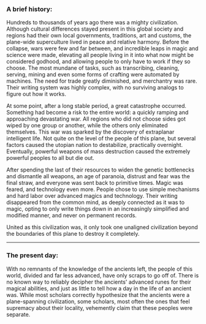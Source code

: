 ### A brief history:
Hundreds to thousands of years ago there was a mighty civilization. Although cultural differences stayed present in this global society and regions had their own local governments, traditions, art and customs, the plane-wide superculture lived in peace and relative harmony. Before the collapse, wars were few and far between, and incredible leaps in magic and science were made, elevating all people living in it into what now might be considered godhood, and allowing people to only have to work if they so choose. The most mundane of tasks, such as transcribing, cleaning, serving, mining and even some forms of crafting were automated by machines. The need for trade greatly diminished, and merchantry was rare. Their writing system was highly complex, with no surviving analogs to figure out how it works.

At some point, after a long stable period, a great catastrophe occurred. Something had become a risk to the entire world: a quickly ramping and approaching devastating war. All regions who did not choose sides got wiped by one group or another, while the others only eliminated themselves. This war was sparked by the discovery of extraplanar intelligent life. Not quite on the level of the people of this plane, but several factors caused the utopian nation to destabilize, practically overnight. Eventually, powerful weapons of mass destruction caused the extremely powerful peoples to all but die out.

After spending the last of their resources to widen the genetic bottlenecks and dismantle all weapons, an age of paranoia, distrust and fear was the final straw, and everyone was sent back to primitive times. Magic was feared, and technology even more. People chose to use simple mechanisms and hard labor over advanced magics and technology. Their writing disappeared from the common mind, as deeply connected as it was to magic, opting to only write things down in an increasingly simplified and modified manner, and never on permanent records.

United as this civilization was, it only took one unaligned civilization beyond the boundaries of this plane to destroy it completely.

---
### The present day:
With no remnants of the knowledge of the ancients left, the people of this world, divided and far less advanced, have only scraps to go off of. There is no known way to reliably decipher the ancients' advanced runes for their magical abilities, and just as little to tell how a day in the life of an ancient was. While most scholars correctly hypothesize that the ancients were a plane-spanning civilization, some scholars, most often the ones that feel supremacy about their locality, vehemently claim that these peoples were separate.